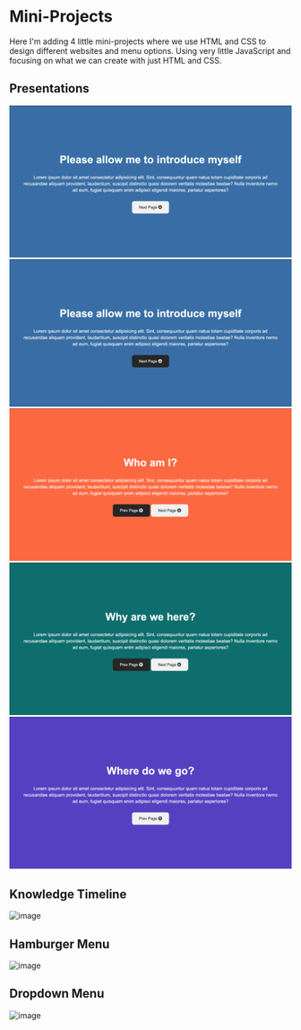 # Mini-Projects

Here I'm adding 4 little mini-projects where we use HTML and CSS to design different websites and menu options. Using very little JavaScript and focusing on what we can create with just HTML and CSS. 

## Presentations

![image](https://raw.githubusercontent.com/jeffponce/Mini-Projects/main/img/presentation_1.png)
![image](https://raw.githubusercontent.com/jeffponce/Mini-Projects/main/img/presentation_2.png)
![image](https://raw.githubusercontent.com/jeffponce/Mini-Projects/main/img/presentation_3.png)
![image](https://raw.githubusercontent.com/jeffponce/Mini-Projects/main/img/presentation_4.png)
![image](https://raw.githubusercontent.com/jeffponce/Mini-Projects/main/img/presentation_5.png)

## Knowledge Timeline

![image]()

## Hamburger Menu

![image]()

## Dropdown Menu

![image]()


